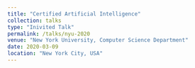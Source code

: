 ```yaml
---
title: "Certified Artificial Intelligence"
collection: talks
type: "Inivited Talk"
permalink: /talks/nyu-2020
venue: "New York University, Computer Science Department"
date: 2020-03-09
location: "New York City, USA"
---
```


